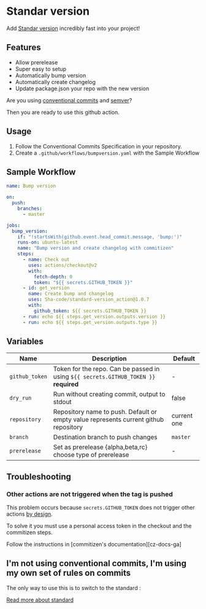 # Standar version

Add [Standar version][sc] incredibly fast into your project!

## Features

- Allow prerelease
- Super easy to setup
- Automatically bump version
- Automatically create changelog
- Update package.json your repo with the new version

Are you using [conventional commits][cc] and [semver][semver]?

Then you are ready to use this github action.

## Usage

1. Follow the Conventional Commits Specification in your repository.
2. Create a `.github/workflows/bumpversion.yaml` with the Sample Workflow

## Sample Workflow

```yaml
name: Bump version

on:
  push:
    branches:
      - master

jobs:
  bump_version:
    if: "!startsWith(github.event.head_commit.message, 'bump:')"
    runs-on: ubuntu-latest
    name: "Bump version and create changelog with commitizen"
    steps:
      - name: Check out
        uses: actions/checkout@v2
        with:
          fetch-depth: 0
          token: "${{ secrets.GITHUB_TOKEN }}"
      - id: get_version
        name: Create bump and changelog
        uses: Sha-code/standard-version_action@1.0.7
        with:
          github_token: ${{ secrets.GITHUB_TOKEN }}
      - run: echo ${{ steps.get_version.outputs.version }}
      - run: echo ${{ steps.get_version.outputs.type }}
```

## Variables

| Name           | Description                                                                           | Default     |
| -------------- | ------------------------------------------------------------------------------------- | ----------- |
| `github_token` | Token for the repo. Can be passed in using `${{ secrets.GITHUB_TOKEN }}` **required** | -           |
| `dry_run`      | Run without creating commit, output to stdout                                         | false       |
| `repository`   | Repository name to push. Default or empty value represents current github repository  | current one |
| `branch`       | Destination branch to push changes                                                    | `master`    |
| `prerelease`   | Set as prerelease {alpha,beta,rc} choose type of prerelease                           | -           |

<!--           | `changelog`                                                                                                  | Create changelog when bumping the version | true | -->

## Troubleshooting

### Other actions are not triggered when the tag is pushed

This problem occurs because `secrets.GITHUB_TOKEN` does not trigger other
actions [by design][by_design].

To solve it you must use a personal access token in the checkout and the commitizen steps.

Follow the instructions in [commitizen's documentation][cz-docs-ga]

## I'm not using conventional commits, I'm using my own set of rules on commits

The only way to use this is to switch to the standard :

[Read more about standard][cc]

[by_design]: https://docs.github.com/en/free-pro-team@latest/actions/reference/events-that-trigger-workflows#example-using-multiple-events-with-activity-types-or-configuration
[sc]: https://www.npmjs.com/package/standard-version
[cc]: https://www.conventionalcommits.org/
[semver]: https://semver.org/
